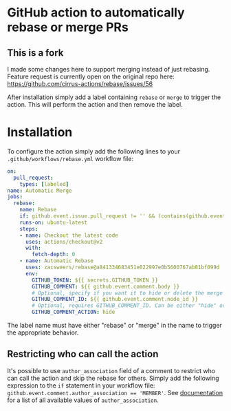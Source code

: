 # GitHub action to automatically rebase or merge PRs

## This is a fork

I made some changes here to support merging instead of just rebasing. Feature request is currently open on the original repo here: https://github.com/cirrus-actions/rebase/issues/56

After installation simply add a label containing `rebase` or `merge` to trigger the action. This will perform the action and then remove the label.

# Installation

To configure the action simply add the following lines to your `.github/workflows/rebase.yml` workflow file:

```yml
on:
  pull_request:
    types: [labeled]
name: Automatic Merge
jobs:
  rebase:
    name: Rebase
    if: github.event.issue.pull_request != '' && (contains(github.event.comment.body, '/rebase') || contains(github.event.comment.body, '/merge'))
    runs-on: ubuntu-latest
    steps:
    - name: Checkout the latest code
      uses: actions/checkout@v2
      with:
        fetch-depth: 0
    - name: Automatic Rebase
      uses: zacsweers/rebase@a841334683451e022997e0b5600767ab81bf099d
      env:
        GITHUB_TOKEN: ${{ secrets.GITHUB_TOKEN }}
        GITHUB_COMMENT: ${{ github.event.comment.body }}
        # Optional, specify if you want it to hide or delete the merge comment
        GITHUB_COMMENT_ID: ${{ github.event.comment.node_id }}
        # Optional, requires GITHUB_COMMENT_ID. Can be either "hide" or "delete". Default is hide
        GITHUB_COMMENT_ACTION: hide
```

The label name must have either "rebase" or "merge" in the name to trigger the appropriate behavior.

## Restricting who can call the action

It's possible to use `author_association` field of a comment to restrict who can call the action and skip the rebase for others. Simply add the following expression to the `if` statement in your workflow file: `github.event.comment.author_association == 'MEMBER'`. See [documentation](https://developer.github.com/v4/enum/commentauthorassociation/) for a list of all available values of `author_association`.
